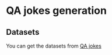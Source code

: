 # QA jokes generation
## Datasets
You can get the datasets from [QA jokes](https://www.kaggle.com/bfinan/jokes-question-and-answer)  

